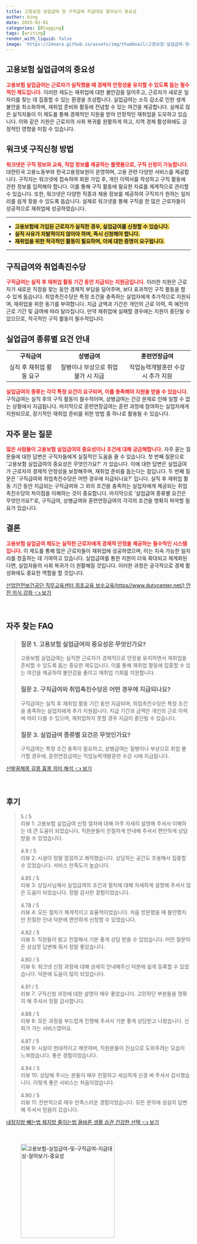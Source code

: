 ```yaml
---
title: 고용보험 실업급여 및 구직급여 지급대상 알아보기 중요성
author: bing
date: 2025-02-01
categories: [Blogging]
tags: [writing]
render_with_liquid: false
image: 'https://24nara.github.io/assets/img/thumbnail/고용보험-실업급여-및-구직급여-지급대상-알아보기-중요성.webp'
---
```



<h2 id='고용보험실업급여의중요성'>고용보험 실업급여의 중요성</h2>

<p><b><span style="color: #ee2323;">고용보험 실업급여는 근로자가 실직했을 때 경제적 안정성을 유지할 수 있도록 돕는 필수적인 제도입니다.</span></b> 이러한 제도는 재취업에 대한 불안감을 덜어주고, 근로자가 새로운 일자리를 찾는 데 집중할 수 있는 환경을 조성합니다. 실업급여는 소득 감소로 인한 생계 불안을 최소화하며, 재취업 준비와 활동에 전념할 수 있는 여건을 제공합니다. 실제로 많은 실직자들이 이 제도를 통해 경제적인 지원을 받아 안정적인 재취업을 도모하고 있습니다. 이와 같은 지원은 근로자의 사회 복귀를 원활하게 하고, 지역 경제 활성화에도 긍정적인 영향을 미칠 수 있습니다.</p>

<h2 id='구직신청방법'>워크넷 구직신청 방법</h2>

<p><b><span style="color: #ee2323;">워크넷은 구직 정보와 교육, 직업 정보를 제공하는 플랫폼으로, 구직 신청이 가능합니다.</span></b> 대한민국 고용노동부와 한국고용정보원이 운영하며, 고용 관련 다양한 서비스를 제공합니다. 구직자는 워크넷에 접속하여 회원 가입 후, 개인 이력서를 작성하고 구직 활동에 관한 정보를 입력해야 합니다. 이를 통해 구직 활동에 필요한 자료를 체계적으로 관리할 수 있습니다. 또한, 워크넷은 다양한 직종과 채용 정보를 제공하여 구직자가 원하는 일자리를 쉽게 찾을 수 있도록 돕습니다. 실제로 워크넷을 통해 구직을 한 많은 근로자들이 성공적으로 재취업에 성공하였습니다.</p>

<hr />

<ul>
    <li><b><span style="background-color: #ffe066;">고용보험에 가입된 근로자가 실직한 경우, 실업급여를 신청할 수 있습니다.</span></b></li>
    <li><b><span style="background-color: #ffe066;">실직 사유가 자발적이지 않아야 하며, 즉시 신청해야 합니다.</span></b></li>
    <li><b><span style="background-color: #ffe066;">재취업을 위한 적극적인 활동이 필요하며, 이에 대한 증명이 요구됩니다.</span></b></li>
</ul>

<hr />

<h2 id='구직급여와취업촉진수당'>구직급여와 취업촉진수당</h2>

<p><b><span style="color: #ee2323;">구직급여는 실직 후 재취업 활동 기간 동안 지급되는 지원금입니다.</span></b> 이러한 지원은 근로자가 새로운 직장을 찾는 동안 경제적 부담을 덜어주며, 보다 효과적인 구직 활동을 할 수 있게 돕습니다. 취업촉진수당은 특정 조건을 충족하는 실업자에게 추가적으로 지원되며, 재취업을 위한 동기를 부여합니다. 지급 금액과 기간은 개인의 근로 이력, 즉 예전의 근로 기간 및 급여에 따라 달라집니다. 만약 재취업에 실패할 경우에는 지원이 중단될 수 있으므로, 적극적인 구직 활동이 필수적입니다.</p>

<h2 id='실업급여종류별요건안내'>실업급여 종류별 요건 안내</h2>

<table>
    <tr>
        <td style="text-align: center; height: 17px;"><b>구직급여</b></td>
        <td style="text-align: center; height: 17px;"><b>상병급여</b></td>
        <td style="text-align: center; height: 17px;"><b>훈련연장급여</b></td>
    </tr>
    <tr>
        <td style="text-align: center; height: 17px;">실직 후 재취업 활동 요구</td>
        <td style="text-align: center; height: 17px;">질병이나 부상으로 취업 불가 시 지급</td>
        <td style="text-align: center; height: 17px;">직업능력개발훈련 수강 시 추가 지원</td>
    </tr>
</table>

<p><b><span style="color: #ee2323;">실업급여의 종류는 각각 특정 요건이 요구되며, 이를 충족해야 지원을 받을 수 있습니다.</span></b> 구직급여는 실직 후의 구직 활동이 필수적이며, 상병급여는 건강 문제로 인해 일할 수 없는 상황에서 지급됩니다. 마지막으로 훈련연장급여는 훈련 과정에 참여하는 실업자에게 지원되므로, 장기적인 재취업 준비를 위한 방법 중 하나로 활용될 수 있습니다.</p>

<h2 id='자주묻는질문'>자주 묻는 질문</h2>

<p><b><span style="color: #ee2323;">많은 사람들이 고용보험 실업급여의 중요성이나 조건에 대해 궁금해합니다.</span></b> 자주 묻는 질문들에 대한 답변은 구직자들에게 실질적인 도움을 줄 수 있습니다. 첫 번째 질문으로 '고용보험 실업급여의 중요성은 무엇인가요?' 가 있습니다. 이에 대한 답변은 실업급여가 근로자의 경제적 안정성을 보장해주며, 재취업 준비를 돕는다는 점입니다. 두 번째 질문은 '구직급여와 취업촉진수당은 어떤 경우에 지급되나요?' 입니다. 실직 후 재취업 활동 기간 동안 지급되는 구직급여와 그 외의 조건을 충족하는 실업자에게 제공되는 취업촉진수당의 차이점을 이해하는 것이 중요합니다. 마지막으로 '실업급여 종류별 요건은 무엇인가요?'로, 구직급여, 상병급여와 훈련연장급여의 각각의 조건을 명확히 파악할 필요가 있습니다.</p>

<h2 id='결론'>결론</h2>

<p><b><span style="color: #ee2323;">고용보험 실업급여 제도는 실직한 근로자에게 경제적 안정을 제공하는 필수적인 시스템입니다.</span></b> 이 제도를 통해 많은 근로자들이 재취업에 성공하였으며, 이는 지속 가능한 일자리를 창출하는 데 기여하고 있습니다. 실업급여를 통한 지원이 더욱 확대되고 체계화된다면, 실업자들의 사회 복귀가 더 원활해질 것입니다. 이러한 과정은 궁극적으로 경제 활성화에도 중요한 역할을 할 것입니다.</p>


<p><a class="click-button" title="산업안전보건공단 직무교육센터 최초교육 보수교육(https//www.dutycenter.net/) 안전 의식 강화" href="https://24nara.github.io/posts/%EC%82%B0%EC%97%85%EC%95%88%EC%A0%84%EB%B3%B4%EA%B1%B4%EA%B3%B5%EB%8B%A8-%EC%A7%81%EB%AC%B4%EA%B5%90%EC%9C%A1%EC%84%BC%ED%84%B0-%EC%B5%9C%EC%B4%88%EA%B5%90%EC%9C%A1-%EB%B3%B4%EC%88%98%EA%B5%90%EC%9C%A1(httpswww.dutycenter.net)-%EC%95%88%EC%A0%84-%EC%9D%98%EC%8B%9D-%EA%B0%95%ED%99%94/" rel="dofollow">산업안전보건공단 직무교육센터 최초교육 보수교육(https//www.dutycenter.net/) 안전 의식 강화 👈 보기</a></p><br>
<h2 id='자주_찾는_FAQ'>자주 찾는 FAQ</h2>
<div itemscope="" itemtype="https://schema.org/FAQPage">
<blockquote>
<div itemscope="" itemprop="mainEntity" itemtype="https://schema.org/Question">
<h3 itemprop="name">질문 1. 고용보험 실업급여의 중요성은 무엇인가요?</h3>
<div itemscope="" itemprop="acceptedAnswer" itemtype="https://schema.org/Answer">
<span itemprop="text">
<p>고용보험 실업급여는 실직한 근로자가 경제적으로 안정을 유지하면서 재취업을 준비할 수 있도록 돕는 중요한 제도입니다. 이를 통해 재취업 활동에 집중할 수 있는 여건을 제공하여 불안감을 줄이고 재취업 기회를 지원합니다.</p>
</span>
</div>
</div>
<div itemscope="" itemprop="mainEntity" itemtype="https://schema.org/Question">
<h3 itemprop="name">질문 2. 구직급여와 취업촉진수당은 어떤 경우에 지급되나요?</h3>
<div itemscope="" itemprop="acceptedAnswer" itemtype="https://schema.org/Answer">
<span itemprop="text">
<p>구직급여는 실직 후 재취업 활동 기간 동안 지급되며, 취업촉진수당은 특정 조건을 충족하는 실업자에게 추가 지원됩니다. 지급 기간과 금액은 개인의 근로 이력에 따라 다를 수 있으며, 재취업하지 못할 경우 지급이 중단될 수 있습니다.</p>
</span>
</div>
</div>
<div itemscope="" itemprop="mainEntity" itemtype="https://schema.org/Question">
<h3 itemprop="name">질문 3. 실업급여 종류별 요건은 무엇인가요?</h3>
<div itemscope="" itemprop="acceptedAnswer" itemtype="https://schema.org/Answer">
<span itemprop="text">
<p>구직급여는 특정 조건 충족이 필요하고, 상병급여는 질병이나 부상으로 취업 불가할 경우에, 훈련연장급여는 직업능력개발훈련 수강 시에 지급됩니다.</p>
</span>
</div>
</div>
</blockquote>
</div>
<p><a class="click-button" title="신발꿈해몽 길몽 흉몽 의미 해석" href="https://24nara.github.io/posts/%EC%8B%A0%EB%B0%9C%EA%BF%88%ED%95%B4%EB%AA%BD-%EA%B8%B8%EB%AA%BD-%ED%9D%89%EB%AA%BD-%EC%9D%98%EB%AF%B8-%ED%95%B4%EC%84%9D/" rel="dofollow">신발꿈해몽 길몽 흉몽 의미 해석 👈 보기</a></p><br>
<h2 id='후기'>후기</h2>
<div itemscope itemtype="https://schema.org/Product">
  <blockquote>
  <div itemprop="review" itemscope itemtype="https://schema.org/Review">
      <div itemprop="reviewRating" itemscope itemtype="https://schema.org/Rating"> <span itemprop="ratingValue">5</span> / <span itemprop="bestRating">5</span> </div>
      <span itemprop="reviewBody">리뷰 1: 고용보험 실업급여 신청 절차에 대해 아주 자세히 설명해 주셔서 이해하는 데 큰 도움이 되었습니다. 직원분들이 친절하게 안내해 주셔서 편안하게 상담받을 수 있었습니다.</span>
  </div>
  <br>
  <div itemprop="review" itemscope itemtype="https://schema.org/Review">
      <div itemprop="reviewRating" itemscope itemtype="https://schema.org/Rating"> <span itemprop="ratingValue">4.9</span> / <span itemprop="bestRating">5</span> </div>
      <span itemprop="reviewBody">리뷰 2: 시설이 정말 깔끔하고 쾌적했습니다. 상담하는 공간도 조용해서 집중할 수 있었습니다. 서비스 만족도가 높습니다.</span>
  </div>
  <br>
  <div itemprop="review" itemscope itemtype="https://schema.org/Review">
      <div itemprop="reviewRating" itemscope itemtype="https://schema.org/Rating"> <span itemprop="ratingValue">4.85</span> / <span itemprop="bestRating">5</span> </div>
      <span itemprop="reviewBody">리뷰 3: 상담사님께서 실업급여의 조건과 절차에 대해 자세하게 설명해 주셔서 많은 도움이 되었습니다. 정말 감사한 경험이었습니다.</span>
  </div>
  <br>
  <div itemprop="review" itemscope itemtype="https://schema.org/Review">
      <div itemprop="reviewRating" itemscope itemtype="https://schema.org/Rating"> <span itemprop="ratingValue">4.78</span> / <span itemprop="bestRating">5</span> </div>
      <span itemprop="reviewBody">리뷰 4: 모든 절차가 체계적이고 효율적이었습니다. 처음 방문했을 때 불안했지만 친절한 안내 덕분에 편안하게 신청할 수 있었습니다.</span>
  </div>
  <br>
  <div itemprop="review" itemscope itemtype="https://schema.org/Review">
      <div itemprop="reviewRating" itemscope itemtype="https://schema.org/Rating"> <span itemprop="ratingValue">4.92</span> / <span itemprop="bestRating">5</span> </div>
      <span itemprop="reviewBody">리뷰 5: 직원들이 밝고 친절해서 기분 좋게 상담 받을 수 있었습니다. 어떤 질문이든 성심껏 답변해 줘서 정말 좋았습니다.</span>
  </div>
  <br>
  <div itemprop="review" itemscope itemtype="https://schema.org/Review">
      <div itemprop="reviewRating" itemscope itemtype="https://schema.org/Rating"> <span itemprop="ratingValue">4.80</span> / <span itemprop="bestRating">5</span> </div>
      <span itemprop="reviewBody">리뷰 6: 워크넷 신청 과정에 대해 상세히 안내해주신 덕분에 쉽게 등록할 수 있었습니다. 덕분에 도움이 많이 되었습니다.</span>
  </div>
  <br>
  <div itemprop="review" itemscope itemtype="https://schema.org/Review">
      <div itemprop="reviewRating" itemscope itemtype="https://schema.org/Rating"> <span itemprop="ratingValue">4.91</span> / <span itemprop="bestRating">5</span> </div>
      <span itemprop="reviewBody">리뷰 7: 구직신청 과정에 대한 설명이 매우 좋았습니다. 고민하던 부분들을 명확히 해 주셔서 정말 감사합니다.</span>
  </div>
  <br>
  <div itemprop="review" itemscope itemtype="https://schema.org/Review">
      <div itemprop="reviewRating" itemscope itemtype="https://schema.org/Rating"> <span itemprop="ratingValue">4.88</span> / <span itemprop="bestRating">5</span> </div>
      <span itemprop="reviewBody">리뷰 8: 모든 과정을 부드럽게 진행해 주셔서 기분 좋게 상담받고 나왔습니다. 신뢰가 가는 서비스였어요.</span>
  </div>
  <br>
  <div itemprop="review" itemscope itemtype="https://schema.org/Review">
      <div itemprop="reviewRating" itemscope itemtype="https://schema.org/Rating"> <span itemprop="ratingValue">4.87</span> / <span itemprop="bestRating">5</span> </div>
      <span itemprop="reviewBody">리뷰 9: 시설이 현대적이고 깨끗하며, 직원분들이 진심으로 도와주려는 모습이 느껴졌습니다. 좋은 경험이었습니다.</span>
  </div>
  <br>
  <div itemprop="review" itemscope itemtype="https://schema.org/Review">
      <div itemprop="reviewRating" itemscope itemtype="https://schema.org/Rating"> <span itemprop="ratingValue">4.94</span> / <span itemprop="bestRating">5</span> </div>
      <span itemprop="reviewBody">리뷰 10: 상담해 주시는 분들이 매우 친절하고 세심하게 신경 써 주셔서 감사했습니다. 이렇게 좋은 서비스는 처음이었습니다.</span>
  </div>
  <br>
  <div itemprop="review" itemscope itemtype="https://schema.org/Review">
      <div itemprop="reviewRating" itemscope itemtype="https://schema.org/Rating"> <span itemprop="ratingValue">4.90</span> / <span itemprop="bestRating">5</span> </div>
      <span itemprop="reviewBody">리뷰 11: 전반적으로 매우 만족스러운 경험이었습니다. 모든 문의에 성실히 답변해 주셔서 믿음이 갔습니다.</span>
  </div>
  </blockquote>
</div>
<p><a class="click-button" title="내장지방 빼는법 체지방 줄이는법 올바른 생활 습관 건강한 선택" href="https://24nara.github.io/posts/%EB%82%B4%EC%9E%A5%EC%A7%80%EB%B0%A9-%EB%B9%BC%EB%8A%94%EB%B2%95-%EC%B2%B4%EC%A7%80%EB%B0%A9-%EC%A4%84%EC%9D%B4%EB%8A%94%EB%B2%95-%EC%98%AC%EB%B0%94%EB%A5%B8-%EC%83%9D%ED%99%9C-%EC%8A%B5%EA%B4%80-%EA%B1%B4%EA%B0%95%ED%95%9C-%EC%84%A0%ED%83%9D/" rel="dofollow">내장지방 빼는법 체지방 줄이는법 올바른 생활 습관 건강한 선택 👈 보기</a></p><br>
<figure class="image"><img src="https://24nara.github.io/assets/img/thumbnail/고용보험-실업급여-및-구직급여-지급대상-알아보기-중요성.webp" alt="고용보험-실업급여-및-구직급여-지급대상-알아보기-중요성" width="256" height="256"></figure>